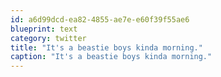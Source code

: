 ```yaml
---
id: a6d99dcd-ea82-4855-ae7e-e60f39f55ae6
blueprint: text
category: twitter
title: "It's a beastie boys kinda morning."
caption: "It's a beastie boys kinda morning."
---
```

